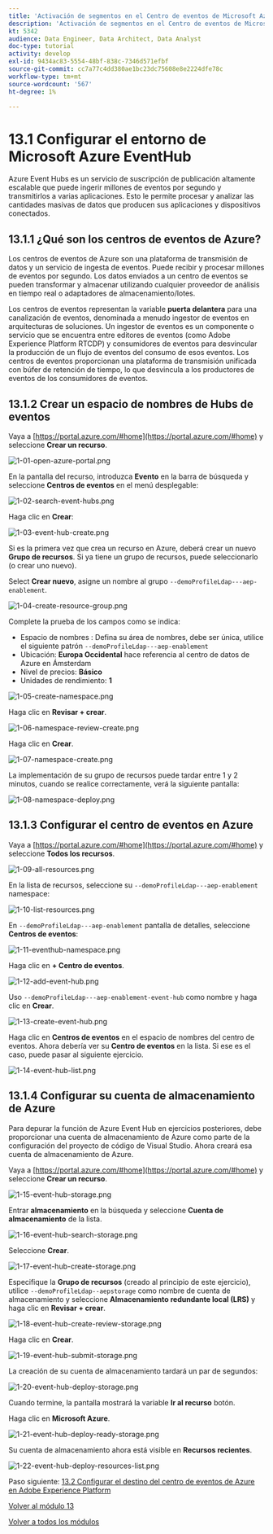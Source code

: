 ```yaml
---
title: 'Activación de segmentos en el Centro de eventos de Microsoft Azure: Centro de eventos de configuración en Azure'
description: 'Activación de segmentos en el Centro de eventos de Microsoft Azure: Centro de eventos de configuración en Azure'
kt: 5342
audience: Data Engineer, Data Architect, Data Analyst
doc-type: tutorial
activity: develop
exl-id: 9434ac83-5554-48bf-838c-7346d571efbf
source-git-commit: cc7a77c4dd380ae1bc23dc75608e8e2224dfe78c
workflow-type: tm+mt
source-wordcount: '567'
ht-degree: 1%

---
```


# 13.1 Configurar el entorno de Microsoft Azure EventHub

Azure Event Hubs es un servicio de suscripción de publicación altamente escalable que puede ingerir millones de eventos por segundo y transmitirlos a varias aplicaciones. Esto le permite procesar y analizar las cantidades masivas de datos que producen sus aplicaciones y dispositivos conectados.

## 13.1.1 ¿Qué son los centros de eventos de Azure?

Los centros de eventos de Azure son una plataforma de transmisión de datos y un servicio de ingesta de eventos. Puede recibir y procesar millones de eventos por segundo. Los datos enviados a un centro de eventos se pueden transformar y almacenar utilizando cualquier proveedor de análisis en tiempo real o adaptadores de almacenamiento/lotes.

Los centros de eventos representan la variable **puerta delantera** para una canalización de eventos, denominada a menudo ingestor de eventos en arquitecturas de soluciones. Un ingestor de eventos es un componente o servicio que se encuentra entre editores de eventos (como Adobe Experience Platform RTCDP) y consumidores de eventos para desvincular la producción de un flujo de eventos del consumo de esos eventos. Los centros de eventos proporcionan una plataforma de transmisión unificada con búfer de retención de tiempo, lo que desvincula a los productores de eventos de los consumidores de eventos.

## 13.1.2 Crear un espacio de nombres de Hubs de eventos

Vaya a [https://portal.azure.com/#home](https://portal.azure.com/#home) y seleccione **Crear un recurso**.

![1-01-open-azure-portal.png](./images/1-01-open-azure-portal.png)

En la pantalla del recurso, introduzca **Evento** en la barra de búsqueda y seleccione **Centros de eventos** en el menú desplegable:

![1-02-search-event-hubs.png](./images/1-02-search-event-hubs.png)

Haga clic en **Crear**:

![1-03-event-hub-create.png](./images/1-03-event-hub-create.png)

Si es la primera vez que crea un recurso en Azure, deberá crear un nuevo **Grupo de recursos**. Si ya tiene un grupo de recursos, puede seleccionarlo (o crear uno nuevo).

Select **Crear nuevo**, asigne un nombre al grupo `--demoProfileLdap---aep-enablement`.

![1-04-create-resource-group.png](./images/1-04-create-resource-group.png)

Complete la prueba de los campos como se indica:

- Espacio de nombres : Defina su área de nombres, debe ser única, utilice el siguiente patrón `--demoProfileLdap---aep-enablement`
- Ubicación: **Europa Occidental** hace referencia al centro de datos de Azure en Ámsterdam
- Nivel de precios: **Básico**
- Unidades de rendimiento: **1**

![1-05-create-namespace.png](./images/1-05-create-namespace.png)

Haga clic en **Revisar + crear**.

![1-06-namespace-review-create.png](./images/1-06-namespace-review-create.png)

Haga clic en **Crear**.

![1-07-namespace-create.png](./images/1-07-namespace-create.png)

La implementación de su grupo de recursos puede tardar entre 1 y 2 minutos, cuando se realice correctamente, verá la siguiente pantalla:

![1-08-namespace-deploy.png](./images/1-08-namespace-deploy.png)

## 13.1.3 Configurar el centro de eventos en Azure

Vaya a [https://portal.azure.com/#home](https://portal.azure.com/#home) y seleccione **Todos los recursos**.

![1-09-all-resources.png](./images/1-09-all-resources.png)

En la lista de recursos, seleccione su `--demoProfileLdap---aep-enablement` namespace:

![1-10-list-resources.png](./images/1-10-list-resources.png)

En `--demoProfileLdap---aep-enablement` pantalla de detalles, seleccione **Centros de eventos**:

![1-11-eventhub-namespace.png](./images/1-11-eventhub-namespace.png)

Haga clic en **+ Centro de eventos**.

![1-12-add-event-hub.png](./images/1-12-add-event-hub.png)

Uso `--demoProfileLdap---aep-enablement-event-hub` como nombre y haga clic en **Crear**.

![1-13-create-event-hub.png](./images/1-13-create-event-hub.png)

Haga clic en **Centros de eventos** en el espacio de nombres del centro de eventos. Ahora debería ver su **Centro de eventos** en la lista. Si ese es el caso, puede pasar al siguiente ejercicio.

![1-14-event-hub-list.png](./images/1-14-event-hub-list.png)

## 13.1.4 Configurar su cuenta de almacenamiento de Azure

Para depurar la función de Azure Event Hub en ejercicios posteriores, debe proporcionar una cuenta de almacenamiento de Azure como parte de la configuración del proyecto de código de Visual Studio. Ahora creará esa cuenta de almacenamiento de Azure.

Vaya a [https://portal.azure.com/#home](https://portal.azure.com/#home) y seleccione **Crear un recurso**.

![1-15-event-hub-storage.png](./images/1-15-event-hub-storage.png)

Entrar **almacenamiento** en la búsqueda y seleccione **Cuenta de almacenamiento** de la lista.

![1-16-event-hub-search-storage.png](./images/1-16-event-hub-search-storage.png)

Seleccione **Crear**.

![1-17-event-hub-create-storage.png](./images/1-17-event-hub-create-storage.png)

Especifique la **Grupo de recursos** (creado al principio de este ejercicio), utilice `--demoProfileLdap--aepstorage` como nombre de cuenta de almacenamiento y seleccione **Almacenamiento redundante local (LRS)** y haga clic en **Revisar + crear**.

![1-18-event-hub-create-review-storage.png](./images/1-18-event-hub-create-review-storage.png)

Haga clic en **Crear**.

![1-19-event-hub-submit-storage.png](./images/1-19-event-hub-submit-storage.png)

La creación de su cuenta de almacenamiento tardará un par de segundos:

![1-20-event-hub-deploy-storage.png](./images/1-20-event-hub-deploy-storage.png)

Cuando termine, la pantalla mostrará la variable **Ir al recurso** botón.

Haga clic en **Microsoft Azure**.

![1-21-event-hub-deploy-ready-storage.png](./images/1-21-event-hub-deploy-ready-storage.png)

Su cuenta de almacenamiento ahora está visible en **Recursos recientes**.

![1-22-event-hub-deploy-resources-list.png](./images/1-22-event-hub-deploy-resources-list.png)

Paso siguiente: [13.2 Configurar el destino del centro de eventos de Azure en Adobe Experience Platform](./ex2.md)

[Volver al módulo 13](./segment-activation-microsoft-azure-eventhub.md)

[Volver a todos los módulos](./../../overview.md)
